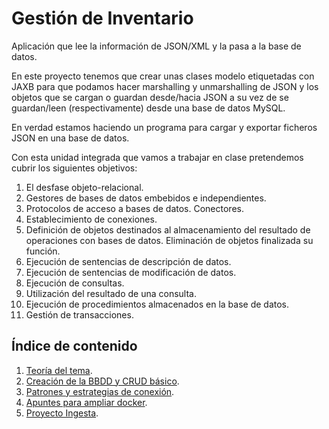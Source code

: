 # Gestión de Inventario

Aplicación que lee la información de JSON/XML y la pasa a la base de datos.

En este proyecto tenemos que crear unas clases modelo etiquetadas con JAXB para que podamos hacer marshalling y unmarshalling de JSON y los objetos que se cargan o guardan desde/hacia JSON a su vez de se guardan/leen (respectivamente) desde una base de datos MySQL.

En verdad estamos haciendo un programa para cargar y exportar ficheros JSON en una base de datos.

Con esta unidad integrada que vamos a trabajar en clase pretendemos cubrir los siguientes objetivos:

1. El desfase objeto-relacional.
2. Gestores de bases de datos embebidos e independientes.
3. Protocolos de acceso a bases de datos. Conectores.
4. Establecimiento de conexiones.
5. Definición de objetos destinados al almacenamiento del resultado de operaciones con bases de datos. Eliminación de objetos finalizada su función.
6. Ejecución de sentencias de descripción de datos.
7. Ejecución de sentencias de modificación de datos.
8. Ejecución de consultas.
9. Utilización del resultado de una consulta.
10. Ejecución de procedimientos almacenados en la base de datos.
11. Gestión de transacciones.

## Índice de contenido

1. [Teoría del tema](./01-introduccion.md).
2. [Creación de la BBDD y CRUD básico](./02-bbdd.md).
3. [Patrones y estrategias de conexión](./03-patron-dao.md).
4. [Apuntes para ampliar docker](./04-docker.md).
5. [Proyecto Ingesta](./05-proyectoIngesta.md).

